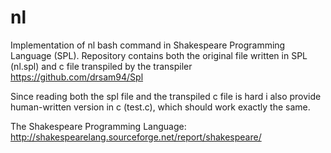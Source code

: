 # nl
Implementation of nl bash command in Shakespeare Programming Language (SPL).
Repository contains both the original file written in SPL (nl.spl) and c file transpiled by the transpiler https://github.com/drsam94/Spl

Since reading both the spl file and the transpiled c file is hard i also provide human-written version in c (test.c), which should work exactly the same.

The Shakespeare Programming Language: http://shakespearelang.sourceforge.net/report/shakespeare/
